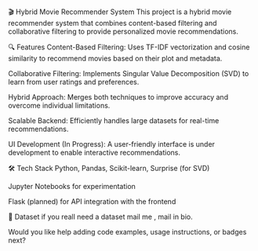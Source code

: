 🎬 Hybrid Movie Recommender System
This project is a hybrid movie recommender system that combines content-based filtering and collaborative filtering to provide personalized movie recommendations.

🔍 Features
Content-Based Filtering: Uses TF-IDF vectorization and cosine similarity to recommend movies based on their plot and metadata.

Collaborative Filtering: Implements Singular Value Decomposition (SVD) to learn from user ratings and preferences.

Hybrid Approach: Merges both techniques to improve accuracy and overcome individual limitations.

Scalable Backend: Efficiently handles large datasets for real-time recommendations.

UI Development (In Progress): A user-friendly interface is under development to enable interactive recommendations.

🛠️ Tech Stack
Python, Pandas, Scikit-learn, Surprise (for SVD)

Jupyter Notebooks for experimentation

Flask (planned) for API integration with the frontend

📂 Dataset
if you reall need a dataset mail me , mail in bio.

Would you like help adding code examples, usage instructions, or badges next?
